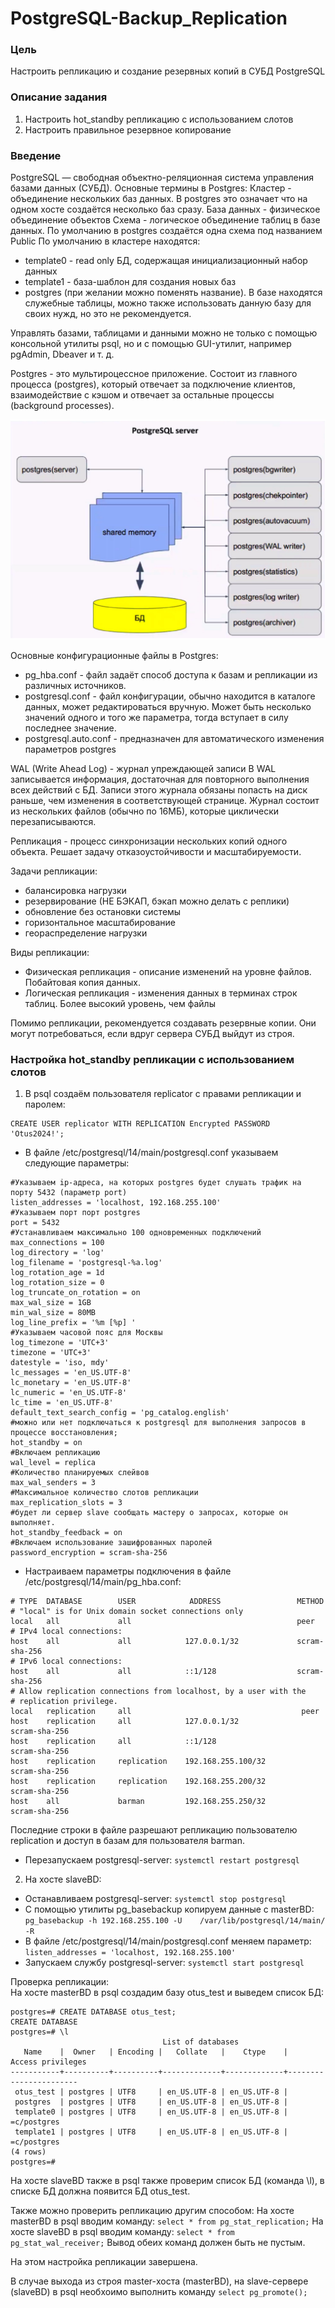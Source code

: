 # PostgreSQL-Backup_Replication

### Цель
  
Настроить репликацию и создание резервных копий в СУБД PostgreSQL  
  
### Описание задания
  
1) Настроить hot_standby репликацию с использованием слотов
2) Настроить правильное резервное копирование
  
  ### Введение
PostgreSQL — свободная объектно-реляционная система управления базами данных (СУБД). 
Основные термины в Postgres:
Кластер - объединение нескольких баз данных. В postgres это означает что на одном хосте создаётся несколько баз сразу. 
База данных - физическое объединение объектов
Схема - логическое объединение таблиц в базе данных. По умолчанию в postgres создаётся одна схема под названием Public
По умолчанию в кластере находятся:
- template0 - read only БД, содержащая инициализационный набор данных
- template1 - база-шаблон для создания новых баз
- postgres (при желании можно поменять название). В базе находятся служебные таблицы, можно также использовать данную базу для своих нужд, но это не рекомендуется.

Управлять базами, таблицами и данными можно не только с помощью консольной утилиты psql, но и с помощью GUI-утилит, например pgAdmin, Dbeaver  и т. д.

Postgres - это мультироцессное приложение. Состоит из главного процесса (postgres), который отвечает за подключение клиентов, взаимодействие с кэшом и отвечает за остальные процессы (background processes).
  
<img src="images/PostgreSQLServer.jpeg" width=550 alt="PostgreSQLServer">
  
Основные конфигурационные файлы в Postgres: 
- pg_hba.conf -  файл задаёт способ доступа к базам и репликации из различных источников.
- postgresql.conf - файл конфигурации, обычно находится в каталоге данных, может редактироваться вручную. Может быть несколько значений одного и того же параметра, тогда вступает в силу последнее значение.
- postgresql.auto.conf - предназначен для автоматического изменения параметров postgres
  
WAL (Write Ahead Log) - журнал упреждающей записи
В WAL записывается информация, достаточная для повторного выполнения всех действий с БД.
Записи этого журнала обязаны попасть на диск раньше, чем изменения в соответствующей странице. Журнал состоит из нескольких файлов (обычно по 16МБ), которые циклически перезаписываются.
  
Репликация - процесс синхронизации нескольких копий одного объекта. Решает задачу отказоустойчивости и масштабируемости.
  
Задачи репликации:
- балансировка нагрузки
- резервирование (НЕ БЭКАП, бэкап можно делать с реплики)
- обновление без остановки системы
- горизонтальное масштабирование
- геораспределение нагрузки
  
Виды репликации:
- Физическая репликация - описание изменений на уровне файлов. Побайтовая копия данных.
- Логическая репликация - изменения данных в терминах строк таблиц. Более высокий уровень, чем файлы
  
Помимо репликации, рекомендуется создавать резервные копии. Они могут потребоваться, если вдруг сервера СУБД выйдут из строя. 
  
### Настройка hot_standby репликации с использованием слотов
  
1. В psql создаём пользователя replicator c правами репликации и паролем:
``` 
CREATE USER replicator WITH REPLICATION Encrypted PASSWORD 'Otus2024!';  
```
  
- В файле /etc/postgresql/14/main/postgresql.conf указываем следующие параметры:
```
#Указываем ip-адреса, на которых postgres будет слушать трафик на порту 5432 (параметр port)  
listen_addresses = 'localhost, 192.168.255.100'  
#Указываем порт порт postgres  
port = 5432  
#Устанавливаем максимально 100 одновременных подключений  
max_connections = 100  
log_directory = 'log'  
log_filename = 'postgresql-%a.log'   
log_rotation_age = 1d   
log_rotation_size = 0  
log_truncate_on_rotation = on  
max_wal_size = 1GB  
min_wal_size = 80MB  
log_line_prefix = '%m [%p] '  
#Указываем часовой пояс для Москвы  
log_timezone = 'UTC+3'  
timezone = 'UTC+3'  
datestyle = 'iso, mdy'  
lc_messages = 'en_US.UTF-8'  
lc_monetary = 'en_US.UTF-8'  
lc_numeric = 'en_US.UTF-8'  
lc_time = 'en_US.UTF-8'  
default_text_search_config = 'pg_catalog.english'  
#можно или нет подключаться к postgresql для выполнения запросов в процессе восстановления;  
hot_standby = on  
#Включаем репликацию  
wal_level = replica  
#Количество планируемых слейвов  
max_wal_senders = 3  
#Максимальное количество слотов репликации  
max_replication_slots = 3  
#будет ли сервер slave сообщать мастеру о запросах, которые он выполняет.  
hot_standby_feedback = on  
#Включаем использование зашифрованных паролей  
password_encryption = scram-sha-256  
```
  
- Настраиваем параметры подключения в файле /etc/postgresql/14/main/pg_hba.conf: 
```
# TYPE  DATABASE        USER            ADDRESS                 METHOD
# "local" is for Unix domain socket connections only
local   all             all                                     peer
# IPv4 local connections:
host    all             all            127.0.0.1/32             scram-sha-256
# IPv6 local connections:
host    all             all            ::1/128                  scram-sha-256
# Allow replication connections from localhost, by a user with the
# replication privilege.
local   replication     all                                      peer
host    replication     all            127.0.0.1/32              scram-sha-256
host    replication     all            ::1/128                   scram-sha-256
host    replication     replication    192.168.255.100/32        scram-sha-256
host    replication     replication    192.168.255.200/32        scram-sha-256
host    all             barman         192.168.255.250/32        scram-sha-256
```
  
Последние строки в файле разрешают репликацию пользователю replication и доступ в базам для пользователя barman.  
  
-  Перезапускаем postgresql-server: ``` systemctl restart postgresql ```  
  
2. На хосте slaveBD: 
- Останавливаем postgresql-server: ``` systemctl stop postgresql ```
- С помощью утилиты pg_basebackup копируем данные с masterBD:  
``` pg_basebackup -h 192.168.255.100 -U    /var/lib/postgresql/14/main/ -R ```
- В файле  /etc/postgresql/14/main/postgresql.conf меняем параметр:  
``` listen_addresses = 'localhost, 192.168.255.100' ```
- Запускаем службу postgresql-server: ``` systemctl start postgresql ```

Проверка репликации:  
На хосте masterBD в psql создадим базу otus_test и выведем список БД:  
```
postgres=# CREATE DATABASE otus_test;  
CREATE DATABASE  
postgres=# \l  
                                  List of databases  
   Name    |  Owner   | Encoding |   Collate   |    Ctype    |   Access privileges   
-----------+----------+----------+-------------+-------------+-----------------------  
 otus_test | postgres | UTF8     | en_US.UTF-8 | en_US.UTF-8 |  
 postgres  | postgres | UTF8     | en_US.UTF-8 | en_US.UTF-8 |  
 template0 | postgres | UTF8     | en_US.UTF-8 | en_US.UTF-8 | =c/postgres    
 template1 | postgres | UTF8     | en_US.UTF-8 | en_US.UTF-8 | =c/postgres    
(4 rows)  
postgres=#   
```
  
На хосте slaveBD также в psql также проверим список БД (команда \l), в списке БД должна появится БД otus_test.   
  
Также можно проверить репликацию другим способом: 
На хосте masterBD в psql вводим команду: ```select * from pg_stat_replication;```
На хосте slaveBD в psql вводим команду: ```select * from pg_stat_wal_receiver;```
Вывод обеих команд должен быть не пустым. 
  
На этом настройка репликации завершена. 
  
В случае выхода из строя master-хоста (masterBD), на slave-сервере (slaveBD) в psql необхоимо выполнить команду ```select pg_promote();```






